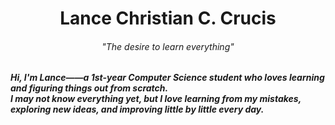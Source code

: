<h1 align="center">Lance Christian C. Crucis</h1>

<h6 align="center">"The desire to learn everything"</h6>
<h5> Hi, I'm Lance——a 1st-year Computer Science student who loves learning and figuring things out from scratch.<br>
  I may not know everything yet, but I love learning from my mistakes, exploring new ideas, and improving little by little every day.</h5>
